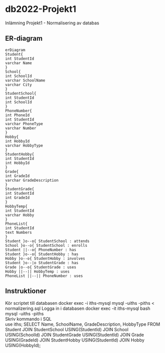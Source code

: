# db2022-Projekt1
Inlämning Projekt1 - Normalisering av databas

## ER-diagram

```mermaid
erDiagram
Student{
int StudentId
varchar Name
}
School{
int SchoolId
varchar SchoolName
varchar City
}
StudentSchool{
int StudentId
int SchoolId
}
PhoneNumber{
int PhoneId
int StudentId
varchar PhoneType
varchar Number
}
Hobby{
int HobbyId
varchar HobbyType
}
StudentHobby{
int StudentId
int HobbyId
}
Grade{
int GradeId
varchar GradeDescription
}
StudentGrade{
int StudentId
int GradeId
}
HobbyTemp{
int StudentId
varchar Hobby
}
PhoneList{
int StudentId
text Numbers
}
Student }o--o{ StudentSchool : attends
School }o--o{ StudentSchool : enrolls
Student ||--o{ PhoneNumber : has
Student }o--o{ StudentHobby : has
Hobby }o--o{ StudentHobby : involves
Student }o--|o StudentGrade : has
Grade |o--o{ StudentGrade : uses
Hobby ||--|| HobbyTemp : uses
PhoneList ||--|| PhoneNumber : uses
```

## Instruktioner
Kör scriptet till databasen
	docker exec -i iths-mysql mysql -uiths -piths < normalizering.sql
Logga in i databasen
	docker exec -it iths-mysql bash
	mysql -uiths -piths  
Skriv kommando i SQL  
	use iths;
	SELECT Name, SchoolName, GradeDescription, HobbyType FROM Student JOIN StudentSchool USING(StudentId) JOIN School USING(SchoolId) JOIN StudentGrade USING(StudentId) JOIN Grade USING(GradeId) JOIN StudentHobby USING(StudentId) JOIN Hobby USING(HobbyId);  
